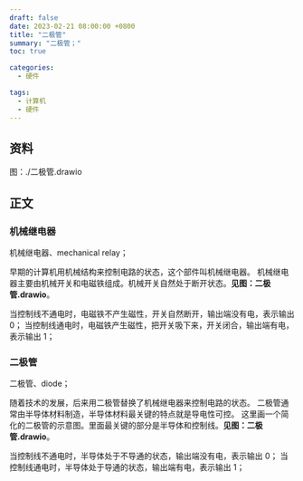 ```yaml
---
draft: false
date: 2023-02-21 08:00:00 +0800
title: "二极管"
summary: "二极管；"
toc: true

categories:
  - 硬件

tags:
  - 计算机
  - 硬件
---
```


## 资料

图：./二极管.drawio

## 正文

### 机械继电器

机械继电器、mechanical relay；

早期的计算机用机械结构来控制电路的状态，这个部件叫机械继电器。
机械继电器主要由机械开关和电磁铁组成。机械开关自然处于断开状态。**见图：二极管.drawio**。

当控制线不通电时，电磁铁不产生磁性，开关自然断开，输出端没有电，表示输出 0；
当控制线通电时，电磁铁产生磁性，把开关吸下来，开关闭合，输出端有电，表示输出 1；

### 二极管

二极管、diode；

随着技术的发展，后来用二极管替换了机械继电器来控制电路的状态。
二极管通常由半导体材料制造，半导体材料最关键的特点就是导电性可控。
这里画一个简化的二极管的示意图。里面最关键的部分是半导体和控制线。**见图：二极管.drawio**。

当控制线不通电时，半导体处于不导通的状态，输出端没有电，表示输出 0；
当控制线通电时，半导体处于导通的状态，输出端有电，表示输出 1；
